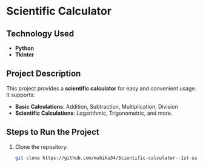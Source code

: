 # Scientific Calculator

## Technology Used
- **Python**
- **Tkinter**

## Project Description
This project provides a **scientific calculator** for easy and convenient usage. It supports:
- **Basic Calculations**: Addition, Subtraction, Multiplication, Division
- **Scientific Calculations**: Logarithmic, Trigonometric, and more.

## Steps to Run the Project

1. Clone the repository:
   ```bash
   git clone https://github.com/mahika34/Scientific-calculator--1st-sem.git
